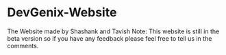 # DevGenix-Website
The Website made by Shashank and Tavish  Note: This website is still in the beta version so if you have any feedback please feel free to tell us in the comments.
